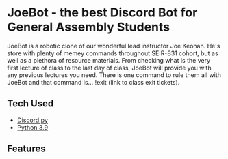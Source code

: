 # JoeBot - the best Discord Bot for General Assembly Students

JoeBot is a robotic clone of our wonderful lead instructor Joe Keohan. He's store with plenty of memey commands throughout SEIR-831 cohort, but as well as a plethora of resource materials. From checking what is the very first lecture of class to the last day of class, JoeBot will provide you with any previous lectures you need. There is one command to rule them all with JoeBot and that command is... !exit (link to class exit tickets).

## Tech Used

- [Discord.py](https://discordpy.readthedocs.io/en/latest/index.html)
- [Python 3.9](https://www.python.org/)

## Features
